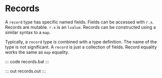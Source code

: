# Records

A `record` type has specific named fields. Fields can be accessed with `r.x`. Records are mutable. `r.x` is an `lvalue`. Records can be constructed using a similar syntax to a `map`. 

Typically, a `record` type is combined with a type definition. The name of the type is not significant. A `record` is just a collection of fields. Record equality works the same as `map` equality.

::: code records.bal :::

::: out records.out :::